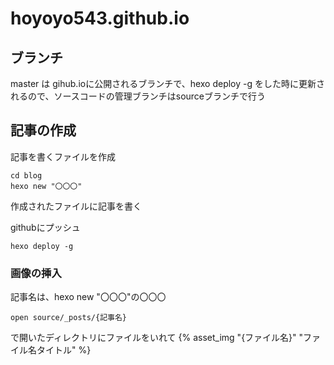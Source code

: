 # hoyoyo543.github.io

## ブランチ
master は gihub.ioに公開されるブランチで、hexo deploy -g をした時に更新されるので、ソースコードの管理ブランチはsourceブランチで行う

## 記事の作成

記事を書くファイルを作成
```
cd blog
hexo new "〇〇〇"
```
作成されたファイルに記事を書く

githubにプッシュ
```
hexo deploy -g
```

### 画像の挿入

記事名は、hexo new "〇〇〇"の〇〇〇
```
open source/_posts/{記事名}
```
で開いたディレクトリにファイルをいれて
{% asset_img "{ファイル名}" "ファイル名タイトル" %}
